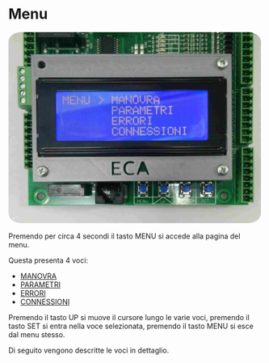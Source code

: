 # Menu

<img src="../../dist/images/menu.jpeg" style="width: 500px; border-radius: 5%;">

Premendo per circa 4 secondi il tasto MENU si accede alla pagina del menu.

Questa presenta 4 voci:
*   [MANOVRA](./manovra/README.md)
*   [PARAMETRI](./parametri/README.md)
*   [ERRORI](./errori/README.md)
*   [CONNESSIONI](./connessioni/README.md)

Premendo il tasto UP si muove il cursore lungo le varie voci, premendo il tasto SET si entra
nella voce selezionata, premendo il tasto MENU si esce dal menu stesso.

Di seguito vengono descritte le voci in dettaglio.
